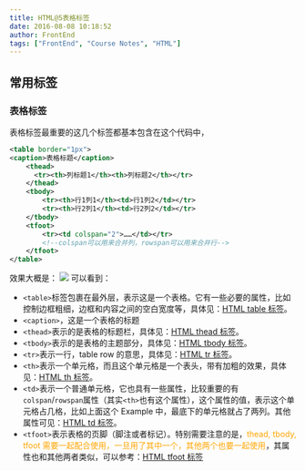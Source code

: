 ```yaml
---
title: HTML@5表格标签
date: 2016-08-08 10:18:52
author: FrontEnd
tags: ["FrontEnd", "Course Notes", "HTML"]
---
```


## 常用标签

### 表格标签

表格标签最重要的这几个标签都基本包含在这个代码中，

```xml
<table border="1px">
<caption>表格标题</caption>
	<thead>
	  <tr><th>列标题1</th><th>列标题2</th></tr>
	</thead>
	<tbody>
		<tr><th>行1列1</th><td>行1列2</td></tr>
		<tr><th>行2列1</th><td>行2列2</td></tr>
	</tbody>
	<tfoot>
		<tr><td colspan="2">……</td></tr>
		<!--colspan可以用来合并列，rowspan可以用来合并行-->
	</tfoot>
</table>
```

效果大概是：
![](http://jackie-image.oss-cn-hangzhou.aliyuncs.com/16-8-12/59167503.jpg)
可以看到：

- `<table>`标签包裹在最外层，表示这是一个表格。它有一些必要的属性，比如控制边框粗细，边框和内容之间的空白宽度等，具体见：[HTML table 标签](http://www.w3school.com.cn/tags/tag_table.asp)。
- `<caption>`，这是一个表格的标题
- `<thead>`表示的是表格的标题栏，具体见：[HTML thead 标签](http://www.w3school.com.cn/tags/tag_thead.asp)。
- `<tbody>`表示的是表格的主题部分，具体见：[HTML tbody 标签](http://www.w3school.com.cn/tags/tag_tbody.asp)。
- `<tr>`表示一行，table row 的意思，具体见：[HTML tr 标签](http://www.w3school.com.cn/tags/tag_tr.asp)。
- `<th>`表示一个单元格，而且这个单元格是一个表头，带有加粗的效果，具体见：[HTML th 标签](http://www.w3school.com.cn/tags/tag_th.asp)。
- `<td>`表示一个普通单元格，它也具有一些属性，比较重要的有`colspan`/`rowspan`属性（其实`<th>`也有这个属性），这个属性的值，表示这个单元格占几格，比如上面这个 Example 中，最底下的单元格就占了两列。其他属性可见：[HTML td 标签](http://www.w3school.com.cn/tags/tag_td.asp)。
- `<tfoot>`表示表格的页脚（脚注或者标记）。特别需要注意的是，<span style="color:orange">thead, tbody, tfoot 需要一起配合使用，一旦用了其中一个，其他两个也要一起使用</span>，其属性也和其他两者类似，可以参考：[HTML tfoot 标签](http://www.w3school.com.cn/tags/tag_tfoot.asp)
